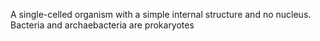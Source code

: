 A single-celled organism with a simple internal structure and no nucleus. Bacteria and archaebacteria are prokaryotes
